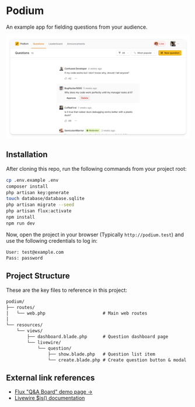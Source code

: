 # Podium

An example app for fielding questions from your audience.

![A screenshot of the app](/screenshot.png)

## Installation

After cloning this repo, run the following commands from your project root:

```bash
cp .env.example .env
composer install
php artisan key:generate
touch database/database.sqlite
php artisan migrate --seed
php artisan flux:activate
npm install
npm run dev
```

Now, open the project in your browser (Typically `http://podium.test`) and use the following credentials to log in:

```
User: test@example.com
Pass: password
```

## Project Structure

These are the key files to reference in this project:

```
podium/
├── routes/
│   └── web.php                      # Main web routes
│
└── resources/
    └── views/
        ├── dashboard.blade.php      # Question dashboard page
        └── livewire/
            └── question/
                ├── show.blade.php   # Question list item
                └── create.blade.php # Create question button & modal
```

## External link references

- [Flux "Q&A Board" demo page →](https://fluxui.dev/demos)
- [Livewire $js() documentation](https://livewire.laravel.com/docs/actions#javascript-actions)
